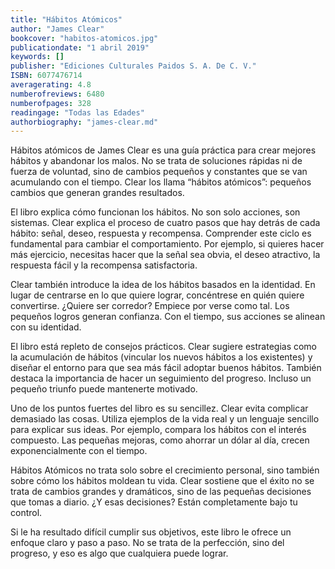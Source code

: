 ```yaml
---
title: "Hábitos Atómicos"
author: "James Clear"
bookcover: "habitos-atomicos.jpg"
publicationdate: "1 abril 2019"
keywords: []
publisher: "Ediciones Culturales Paidos S. A. De C. V."
ISBN: 6077476714
averagerating: 4.8
numberofreviews: 6480
numberofpages: 328
readingage: "Todas las Edades"
authorbiography: "james-clear.md"
---
```


Hábitos atómicos de James Clear es una guía práctica para crear mejores hábitos y abandonar los malos. No se trata de soluciones rápidas ni de fuerza de voluntad, sino de cambios pequeños y constantes que se van acumulando con el tiempo. Clear los llama “hábitos atómicos”: pequeños cambios que generan grandes resultados.

El libro explica cómo funcionan los hábitos. No son solo acciones, son sistemas. Clear explica el proceso de cuatro pasos que hay detrás de cada hábito: señal, deseo, respuesta y recompensa. Comprender este ciclo es fundamental para cambiar el comportamiento. Por ejemplo, si quieres hacer más ejercicio, necesitas hacer que la señal sea obvia, el deseo atractivo, la respuesta fácil y la recompensa satisfactoria.

Clear también introduce la idea de los hábitos basados ​​en la identidad. En lugar de centrarse en lo que quiere lograr, concéntrese en quién quiere convertirse. ¿Quiere ser corredor? Empiece por verse como tal. Los pequeños logros generan confianza. Con el tiempo, sus acciones se alinean con su identidad.

El libro está repleto de consejos prácticos. Clear sugiere estrategias como la acumulación de hábitos (vincular los nuevos hábitos a los existentes) y diseñar el entorno para que sea más fácil adoptar buenos hábitos. También destaca la importancia de hacer un seguimiento del progreso. Incluso un pequeño triunfo puede mantenerte motivado.

Uno de los puntos fuertes del libro es su sencillez. Clear evita complicar demasiado las cosas. Utiliza ejemplos de la vida real y un lenguaje sencillo para explicar sus ideas. Por ejemplo, compara los hábitos con el interés compuesto. Las pequeñas mejoras, como ahorrar un dólar al día, crecen exponencialmente con el tiempo.

Hábitos Atómicos no trata solo sobre el crecimiento personal, sino también sobre cómo los hábitos moldean tu vida. Clear sostiene que el éxito no se trata de cambios grandes y dramáticos, sino de las pequeñas decisiones que tomas a diario. ¿Y esas decisiones? Están completamente bajo tu control.

Si le ha resultado difícil cumplir sus objetivos, este libro le ofrece un enfoque claro y paso a paso. No se trata de la perfección, sino del progreso, y eso es algo que cualquiera puede lograr.